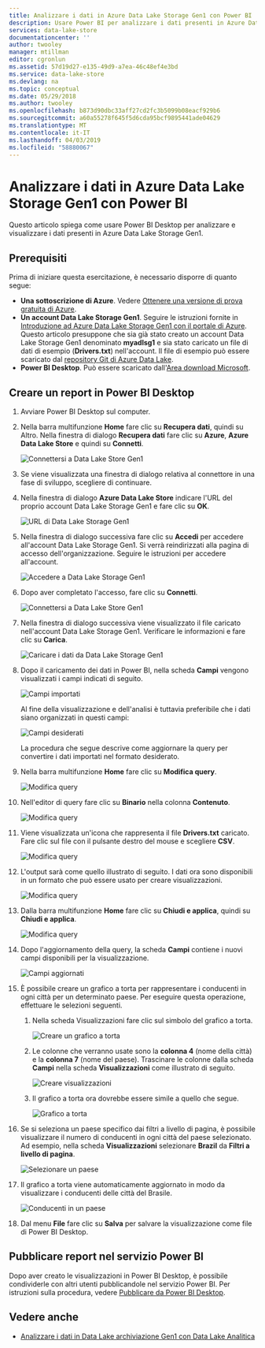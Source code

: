 ```yaml
---
title: Analizzare i dati in Azure Data Lake Storage Gen1 con Power BI | Microsoft Docs
description: Usare Power BI per analizzare i dati presenti in Azure Data Lake Storage Gen1
services: data-lake-store
documentationcenter: ''
author: twooley
manager: mtillman
editor: cgronlun
ms.assetid: 57d19d27-e135-49d9-a7ea-46c48ef4e3bd
ms.service: data-lake-store
ms.devlang: na
ms.topic: conceptual
ms.date: 05/29/2018
ms.author: twooley
ms.openlocfilehash: b873d90dbc33aff27cd2fc3b5099b08eacf929b6
ms.sourcegitcommit: a60a55278f645f5d6cda95bcf9895441ade04629
ms.translationtype: MT
ms.contentlocale: it-IT
ms.lasthandoff: 04/03/2019
ms.locfileid: "58880067"
---
```

# <a name="analyze-data-in-azure-data-lake-storage-gen1-by-using-power-bi"></a>Analizzare i dati in Azure Data Lake Storage Gen1 con Power BI
Questo articolo spiega come usare Power BI Desktop per analizzare e visualizzare i dati presenti in Azure Data Lake Storage Gen1.

## <a name="prerequisites"></a>Prerequisiti
Prima di iniziare questa esercitazione, è necessario disporre di quanto segue:

* **Una sottoscrizione di Azure**. Vedere [Ottenere una versione di prova gratuita di Azure](https://azure.microsoft.com/pricing/free-trial/).
* **Un account Data Lake Storage Gen1**. Seguire le istruzioni fornite in [Introduzione ad Azure Data Lake Storage Gen1 con il portale di Azure](data-lake-store-get-started-portal.md). Questo articolo presuppone che sia già stato creato un account Data Lake Storage Gen1 denominato **myadlsg1** e sia stato caricato un file di dati di esempio (**Drivers.txt**) nell'account. Il file di esempio può essere scaricato dal [repository Git di Azure Data Lake](https://github.com/Azure/usql/tree/master/Examples/Samples/Data/AmbulanceData/Drivers.txt).
* **Power BI Desktop**. Può essere scaricato dall'[Area download Microsoft](https://www.microsoft.com/en-us/download/details.aspx?id=45331). 

## <a name="create-a-report-in-power-bi-desktop"></a>Creare un report in Power BI Desktop
1. Avviare Power BI Desktop sul computer.
2. Nella barra multifunzione **Home** fare clic su **Recupera dati**, quindi su Altro. Nella finestra di dialogo **Recupera dati** fare clic su **Azure**, **Azure Data Lake Store** e quindi su **Connetti**.
   
    ![Connettersi a Data Lake Store Gen1](./media/data-lake-store-power-bi/get-data-lake-store-account.png "Connettersi a Data Lake Store Gen1")
3. Se viene visualizzata una finestra di dialogo relativa al connettore in una fase di sviluppo, scegliere di continuare.
4. Nella finestra di dialogo **Azure Data Lake Store** indicare l'URL del proprio account Data Lake Storage Gen1 e fare clic su **OK**.
   
    ![URL di Data Lake Storage Gen1](./media/data-lake-store-power-bi/get-data-lake-store-account-url.png "URL di Data Lake Storage Gen1")
5. Nella finestra di dialogo successiva fare clic su **Accedi** per accedere all'account Data Lake Storage Gen1. Si verrà reindirizzati alla pagina di accesso dell'organizzazione. Seguire le istruzioni per accedere all'account.
   
    ![Accedere a Data Lake Storage Gen1](./media/data-lake-store-power-bi/get-data-lake-store-account-signin.png "Accedere a Data Lake Storage Gen1")
6. Dopo aver completato l'accesso, fare clic su **Connetti**.
   
    ![Connettersi a Data Lake Store Gen1](./media/data-lake-store-power-bi/get-data-lake-store-account-connect.png "Connettersi a Data Lake Store Gen1")
7. Nella finestra di dialogo successiva viene visualizzato il file caricato nell'account Data Lake Storage Gen1. Verificare le informazioni e fare clic su **Carica**.
   
    ![Caricare i dati da Data Lake Storage Gen1](./media/data-lake-store-power-bi/get-data-lake-store-account-load.png "Caricare i dati da Data Lake Storage Gen1")
8. Dopo il caricamento dei dati in Power BI, nella scheda **Campi** vengono visualizzati i campi indicati di seguito.
   
    ![Campi importati](./media/data-lake-store-power-bi/imported-fields.png "Campi importati")
   
    Al fine della visualizzazione e dell'analisi è tuttavia preferibile che i dati siano organizzati in questi campi:
   
    ![Campi desiderati](./media/data-lake-store-power-bi/desired-fields.png "Campi desiderati")
   
    La procedura che segue descrive come aggiornare la query per convertire i dati importati nel formato desiderato.
9. Nella barra multifunzione **Home** fare clic su **Modifica query**.
   
    ![Modifica query](./media/data-lake-store-power-bi/edit-queries.png "Modifica query")
10. Nell'editor di query fare clic su **Binario** nella colonna **Contenuto**.
    
    ![Modifica query](./media/data-lake-store-power-bi/convert-query1.png "Modifica query")
11. Viene visualizzata un'icona che rappresenta il file **Drivers.txt** caricato. Fare clic sul file con il pulsante destro del mouse e scegliere **CSV**.    
    
    ![Modifica query](./media/data-lake-store-power-bi/convert-query2.png "Modifica query")
12. L'output sarà come quello illustrato di seguito. I dati ora sono disponibili in un formato che può essere usato per creare visualizzazioni.
    
    ![Modifica query](./media/data-lake-store-power-bi/convert-query3.png "Modifica query")
13. Dalla barra multifunzione **Home** fare clic su **Chiudi e applica**, quindi su **Chiudi e applica**.
    
    ![Modifica query](./media/data-lake-store-power-bi/load-edited-query.png "Modifica query")
14. Dopo l'aggiornamento della query, la scheda **Campi** contiene i nuovi campi disponibili per la visualizzazione.
    
    ![Campi aggiornati](./media/data-lake-store-power-bi/updated-query-fields.png "Campi aggiornati")
15. È possibile creare un grafico a torta per rappresentare i conducenti in ogni città per un determinato paese. Per eseguire questa operazione, effettuare le selezioni seguenti.
    
    1. Nella scheda Visualizzazioni fare clic sul simbolo del grafico a torta.
       
        ![Creare un grafico a torta](./media/data-lake-store-power-bi/create-pie-chart.png "Creare un grafico a torta")
    2. Le colonne che verranno usate sono la **colonna 4** (nome della città) e la **colonna 7** (nome del paese). Trascinare le colonne dalla scheda **Campi** nella scheda **Visualizzazioni** come illustrato di seguito.
       
        ![Creare visualizzazioni](./media/data-lake-store-power-bi/create-visualizations.png "Creare visualizzazioni")
    3. Il grafico a torta ora dovrebbe essere simile a quello che segue.
       
        ![Grafico a torta](./media/data-lake-store-power-bi/pie-chart.png "Creare visualizzazioni")
16. Se si seleziona un paese specifico dai filtri a livello di pagina, è possibile visualizzare il numero di conducenti in ogni città del paese selezionato. Ad esempio, nella scheda **Visualizzazioni** selezionare **Brazil** da **Filtri a livello di pagina**.
    
    ![Selezionare un paese](./media/data-lake-store-power-bi/select-country.png "Selezionare un paese")
17. Il grafico a torta viene automaticamente aggiornato in modo da visualizzare i conducenti delle città del Brasile.
    
    ![Conducenti in un paese](./media/data-lake-store-power-bi/driver-per-country.png "Conducenti in un paese")
18. Dal menu **File** fare clic su **Salva** per salvare la visualizzazione come file di Power BI Desktop.

## <a name="publish-report-to-power-bi-service"></a>Pubblicare report nel servizio Power BI
Dopo aver creato le visualizzazioni in Power BI Desktop, è possibile condividerle con altri utenti pubblicandole nel servizio Power BI. Per istruzioni sulla procedura, vedere [Pubblicare da Power BI Desktop](https://powerbi.microsoft.com/documentation/powerbi-desktop-upload-desktop-files/).

## <a name="see-also"></a>Vedere anche 
* [Analizzare i dati in Data Lake archiviazione Gen1 con Data Lake Analitica](../data-lake-analytics/data-lake-analytics-get-started-portal.md)

